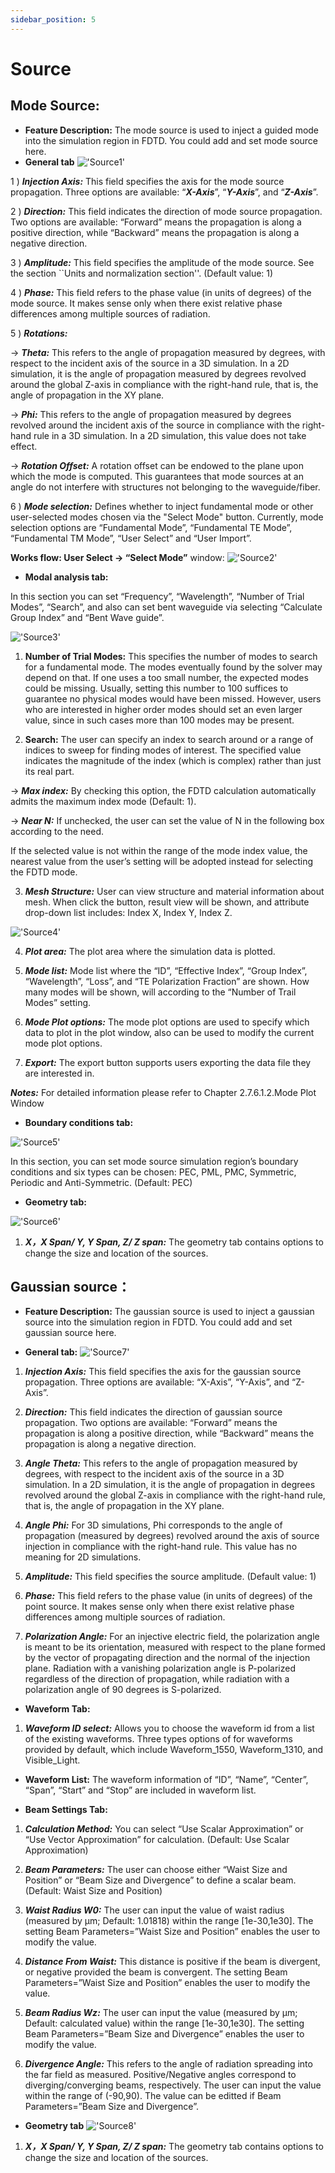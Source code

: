 ```yaml
---
sidebar_position: 5
---
```


# Source

## Mode Source:
- **Feature Description:**
The mode source is used to inject a guided mode into the simulation region in FDTD. You could add and set mode source here.
- **General tab**
!['Source1'](../../static/img/tutorial/Source/Source1.png)

1 ) ***Injection Axis:*** This field specifies the axis for the mode source propagation. Three options are available: “***X-Axis***”, “***Y-Axis***”, and “***Z-Axis***”.

2 )	***Direction:*** This field indicates the direction of mode source propagation. Two options are available: “Forward” means the propagation is along a positive direction, while “Backward” means the propagation is along a negative direction.

3 )	***Amplitude:*** This field specifies the amplitude of the mode source. See the section ``Units and normalization section''. (Default value: 1)

4 ) ***Phase:*** This field refers to the phase value (in units of degrees) of the mode source. It makes sense only when there exist relative phase differences among multiple sources of radiation.

5 ) ***Rotations:***

-> ***Theta:*** This refers to the angle of propagation measured by degrees, with respect to the incident axis of the source in a 3D simulation. In a 2D simulation, it is the angle of propagation measured by degrees revolved around the global Z-axis in compliance with the right-hand rule, that is, the angle of propagation in the XY plane.

-> ***Phi:*** This refers to the angle of propagation measured by degrees revolved around the incident axis of the source in compliance with the right-hand rule in a 3D simulation. In a 2D simulation, this value does not take effect.

-> ***Rotation Offset:*** A rotation offset can be endowed to the plane upon which the mode is computed. This guarantees that mode sources at an angle do not interfere with structures not belonging to the waveguide/fiber.

6 ) ***Mode selection:*** Defines whether to inject fundamental mode or other user-selected modes chosen via the "Select Mode" button. Currently, mode selection options are “Fundamental Mode”, “Fundamental TE Mode”, “Fundamental TM Mode”, “User Select” and “User Import”.

**Works flow: User Select -> “Select Mode”** window:
!['Source2'](../../static/img/tutorial/Source/Source2.png )

- **Modal analysis tab:**

In this section you can set “Frequency”, “Wavelength”, “Number of Trial Modes”, “Search”, and also can set bent waveguide via selecting “Calculate Group Index” and “Bent Wave guide”.

!['Source3'](../../static/img/tutorial/Source/Source3.png )

1) **Number of Trial Modes:** This specifies the number of modes to search for a fundamental mode. The modes eventually found by the solver may depend on that. If one uses a too small number, the expected modes could be missing. Usually, setting this number to 100 suffices to guarantee no physical modes would have been missed. However, users who are interested in higher order modes should set an even larger value, since in such cases more than 100 modes may be present.

2) **Search:** The user can specify an index to search around or a range of indices to sweep for finding modes of interest. The specified value indicates the magnitude of the index (which is complex) rather than just its real part.

-> ***Max index:*** By checking this option, the FDTD calculation automatically admits the maximum index mode (Default: 1).

-> ***Near N:*** If unchecked, the user can set the value of N in the following box according to the need. 

If the selected value is not within the range of the mode index value, the nearest value from the user’s setting will be adopted instead for selecting the FDTD mode.

3) ***Mesh Structure:*** User can view structure and material information about mesh. When click the button, result view will be shown, and attribute drop-down list includes: Index X, Index Y, Index Z.

!['Source4'](../../static/img/tutorial/Source/Source4.png )

4) ***Plot area:*** The plot area where the simulation data is plotted.

5) ***Mode list:*** Mode list where the “ID”, “Effective Index”, “Group Index”, “Wavelength”, “Loss”, and “TE Polarization Fraction” are shown. How many modes will be shown, will according to the “Number of Trail Modes” setting.

6) ***Mode Plot options:*** The mode plot options are used to specify which data to plot in the plot window, also can be used to modify the current mode plot options.

7) ***Export:*** The export button supports users exporting the data file they are interested in.

***Notes:*** For detailed information please refer to Chapter 2.7.6.1.2.Mode Plot Window


- **Boundary conditions tab:** 

!['Source5'](../../static/img/tutorial/Source/Source5.png )

In this section, you can set mode source simulation region’s boundary conditions and six types can be chosen: PEC, PML, PMC, Symmetric, Periodic and Anti-Symmetric. (Default: PEC)
- **Geometry tab:** 

!['Source6'](../../static/img/tutorial/Source/Source6.png )

1) ***X，X Span/ Y, Y Span, Z/ Z span:*** The geometry tab contains options to change the size and location of the sources.

## Gaussian source：

- **Feature Description:** The gaussian source is used to inject a gaussian source into the simulation region in FDTD. You could add and set gaussian source here.

- **General tab:**
!['Source7'](../../static/img/tutorial/Source/Source7.png )

1) ***Injection Axis:*** This field specifies the axis for the gaussian source propagation. Three options are available: “X-Axis”, “Y-Axis”, and “Z-Axis”.

2) ***Direction:*** This field indicates the direction of gaussian source propagation. Two options are available: “Forward” means the propagation is along a positive direction, while “Backward” means the propagation is along a negative direction.

3)	***Angle Theta:*** This refers to the angle of propagation measured by degrees, with respect to the incident axis of the source in a 3D simulation. In a 2D simulation, it is the angle of propagation in degrees revolved around the global Z-axis in compliance with the right-hand rule, that is, the angle of propagation in the XY plane.

4)	***Angle Phi:*** For 3D simulations, Phi corresponds to the angle of propagation (measured by degrees) revolved around the axis of source injection in compliance with the right-hand rule. This value has no meaning for 2D simulations.

5)	***Amplitude:*** This field specifies the source amplitude. (Default value: 1)

6) ***Phase:*** This field refers to the phase value (in units of degrees) of the point source. It makes sense only when there exist relative phase differences among multiple sources of radiation.

7) ***Polarization Angle:*** For an injective electric field, the polarization angle is meant to be its orientation, measured with respect to the plane formed by the vector of propagating direction and the normal of the injection plane. Radiation with a vanishing polarization angle is P-polarized regardless of the direction of propagation, while radiation with a polarization angle of 90 degrees is S-polarized.

- **Waveform Tab:**
1) ***Waveform ID select:*** Allows you to choose the waveform id from a list of the existing waveforms. Three types options of for waveforms provided by default, which include Waveform_1550, Waveform_1310, and Visible_Light.

- **Waveform List:**
The waveform information of “ID”, “Name”, “Center”, “Span”, “Start” and “Stop” are included in waveform list.

- **Beam Settings Tab:**
1) ***Calculation Method:*** You can select “Use Scalar Approximation” or “Use Vector Approximation” for calculation. (Default: Use Scalar Approximation)

2) ***Beam Parameters:*** The user can choose either “Waist Size and Position” or “Beam Size and Divergence” to define a scalar beam. (Default: Waist Size and Position)

3) ***Waist Radius W0:*** The user can input the value of waist radius (measured by μm; Default: 1.01818) within the range [1e-30,1e30]. The setting Beam Parameters=”Waist Size and Position” enables the user to modify the value.

4) ***Distance From Waist:*** This distance is positive if the beam is divergent, or negative provided the beam is convergent. The setting Beam Parameters=”Waist Size and Position” enables the user to modify the value.

5) ***Beam Radius Wz:*** The user can input the value (measured by μm; Default: calculated value) within the range [1e-30,1e30]. The setting Beam Parameters=”Beam Size and Divergence” enables the user to modify the value.

6) ***Divergence Angle:*** This refers to the angle of radiation spreading into the far field as measured. Positive/Negative angles correspond to diverging/converging beams, respectively. The user can input the value within the range of (-90,90). The value can be editted if Beam Parameters=”Beam Size and Divergence”.

- **Geometry tab**
!['Source8'](../../static/img/tutorial/Source/Source8.png )

1) ***X，X Span/ Y, Y Span, Z/ Z span:*** The geometry tab contains options to change the size and location of the sources.
